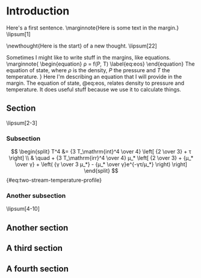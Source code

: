 # Introduction

Here's a first sentence.
\marginnote{Here is some text in the margin.}
\lipsum[1]

\newthought{Here is the start} of a new thought. \lipsum[22]

Sometimes I might like to write stuff in the margins, like equations.
\marginnote{
    \begin{equation}
        ρ = f(P, T) \label{eq:eos}
    \end{equation}
    The equation of state, where $ρ$ is the density, $P$ the pressure and $T$ the temperature.
}
Here I'm describing an equation that I will provide in the margin.
The equation of state, @eq:eos, relates density to pressure and temperature.
It does useful stuff because we use it to calculate things.

## Section

\lipsum[2-3]

### Subsection

$$ \begin{split}
    T^4 &= {3 T_\mathrm{int}^4 \over 4} \left[ {2 \over 3} + τ \right] \\
        & \quad + {3 T_\mathrm{irr}^4 \over 4} μ_*
                \left[ {2 \over 3} + {μ_* \over γ} + \left( {γ \over 3 μ_*} - {μ_* \over γ}e^{-γτ/μ_*} \right) \right]
\end{split} $$ {#eq:two-stream-temperature-profile}

### Another subsection

\lipsum[4-10]

## Another section

## A third section

## A fourth section
